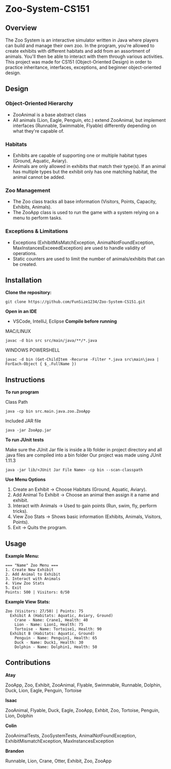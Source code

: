 # Zoo-System-CS151

## Overview

The Zoo System is an interactive simulator written in Java where players can build and manage their own zoo. In the program, you're allowed to create exhibits with different habitats and add from an assortment of animals. You'll then be able to interact with them through various activities. This project was made for CS151 (Object-Oriented Design) in order to practice inheritance, interfaces, exceptions, and beginner object-oriented design. 
  
## Design

### Object-Oriented Hierarchy
- ZooAnimal is a base abstract class
- All animals (Lion, Eagle, Penguin, etc.) extend ZooAnimal, but implement interfaces (Runnable, Swimmable, Flyable) differently depending on what they're capable of.
  
### Habitats
- Exhibits are capable of supporting one or multiple habitat types (Ground, Aquatic, Aviary).
- Animals are only allowed in exhibits that match their type(s). If an animal has multiple types but the exhibit only has one matching habitat, the animal cannot be added.
  
### Zoo Management
- The Zoo class tracks all base information (Visitors, Points, Capacity, Exhibits, Animals).
- The ZooApp class is used to run the game with a system relying on a menu to perform tasks.
  
### Exceptions & Limitations
- Exceptions (ExhibitMisMatchException, AnimalNotFoundException, MaxInstancesExceeedException) are used to handle validity of operations.
- Static counters are used to limit the number of animals/exhibits that can be created.

## Installation 

**Clone the repository:**
```
git clone https://github.com/FunSize1234/Zoo-System-CS151.git
```
**Open in an IDE**
- VSCode, IntelliJ, Eclipse
**Compile before running**

MAC/LINUX
```
javac -d bin src src/main/java/**/*.java
```
WINDOWS POWERSHELL
```
javac -d bin (Get-ChildItem -Recurse -Filter *.java src\main\java | ForEach-Object { $_.FullName })
```

## Instructions

**To run program**

Class Path
```
java -cp bin src.main.java.zoo.ZooApp
```
Included JAR file
```
java -jar ZooApp.jar
```

**To run JUnit tests**

Make sure the JUnit Jar file is inside a lib folder in project directory and all .java files are compiled into a bin folder
Our project was made using JUnit 1.11.3
```
java -jar lib/<JUnit Jar File Name> -cp bin --scan-classpath
```

**Use Menu Options**
 1. Create an Exhibit -> Choose Habitats (Ground, Aquatic, Aviary).
 2. Add Animal To Exhibit -> Choose an animal then assign it a name and exhibit.
 3. Interact with Animals -> Used to gain points (Run, swim, fly, perform tricks).
 4. View Zoo Stats -> Shows basic information (Exhibits, Animals, Visitors, Points).
 5. Exit -> Quits the program.

## Usage

**Example Menu:**
```
=== "Name" Zoo Menu ===
1. Create New Exhibit
2. Add Animal to Exhibit
3. Interact with Animals
4. View Zoo Stats
5. Exit
Points: 500 | Visitors: 0/50
```
**Example View Stats:**
```
Zoo (Visitors: 27/50) | Points: 75
  Exhibit A (Habitats: Aquatic, Aviary, Ground)
    Crane - Name: Crane1, Health: 40
    Lion - Name: Lion1, Health: 75
    Tortoise - Name: Tortoise1, Health: 90
  Exhibit B (Habitats: Aquatic, Ground)
    Penguin - Name: Penguin1, Health: 65
    Duck - Name: Duck1, Health: 30
    Dolphin - Name: Dolphin1, Health: 50
```

## Contributions

**Atay**

ZooApp, Zoo, Exhibit, ZooAnimal, Flyable, Swimmable, Runnable, Dolphin, Duck, Lion, Eagle, Penguin, Tortoise

**Isaac**

ZooAnimal, Flyable, Duck, Eagle, ZooApp, Exhbit, Zoo, Tortoise, Penguin, Lion, Dolphin

**Colin**

ZooAnimalTests, ZooSystemTests, AnimalNotFoundException, ExhibitMismatchException, MaxInstancesException


**Brandon**

Runnable, Lion, Crane, Otter, Exhibit, Zoo, ZooApp


